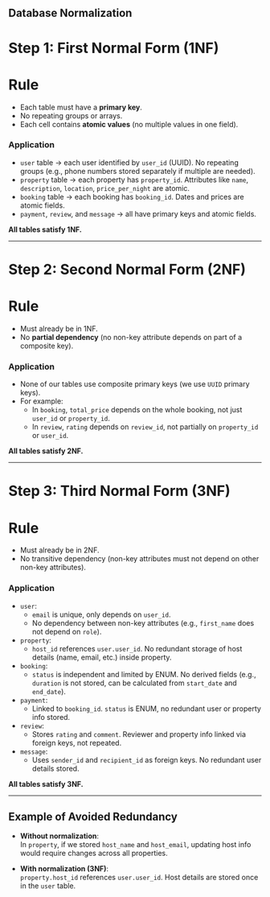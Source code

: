 ## Database Normalization 
# Step 1: First Normal Form (1NF)

# Rule

- Each table must have a **primary key**.
- No repeating groups or arrays.
- Each cell contains **atomic values** (no multiple values in one field).

### Application

- `user` table → each user identified by `user_id` (UUID). No repeating groups (e.g., phone numbers stored separately if multiple are needed).
- `property` table → each property has `property_id`. Attributes like `name`, `description`, `location`, `price_per_night` are atomic.
- `booking` table → each booking has `booking_id`. Dates and prices are atomic fields.
- `payment`, `review`, and `message` → all have primary keys and atomic fields.

**All tables satisfy 1NF.**

---

# Step 2: Second Normal Form (2NF)

# Rule

- Must already be in 1NF.
- No **partial dependency** (no non-key attribute depends on part of a composite key).

### Application

- None of our tables use composite primary keys (we use `UUID` primary keys).
- For example:
  - In `booking`, `total_price` depends on the whole booking, not just `user_id` or `property_id`.
  - In `review`, `rating` depends on `review_id`, not partially on `property_id` or `user_id`.

**All tables satisfy 2NF.**

---

# Step 3: Third Normal Form (3NF)

# Rule

- Must already be in 2NF.
- No transitive dependency (non-key attributes must not depend on other non-key attributes).

### Application

- `user`:
  - `email` is unique, only depends on `user_id`.
  - No dependency between non-key attributes (e.g., `first_name` does not depend on `role`).
- `property`:
  - `host_id` references `user.user_id`. No redundant storage of host details (name, email, etc.) inside property.
- `booking`:
  - `status` is independent and limited by ENUM. No derived fields (e.g., `duration` is not stored, can be calculated from `start_date` and `end_date`).
- `payment`:
  - Linked to `booking_id`. `status` is ENUM, no redundant user or property info stored.
- `review`:
  - Stores `rating` and `comment`. Reviewer and property info linked via foreign keys, not repeated.
- `message`:
  - Uses `sender_id` and `recipient_id` as foreign keys. No redundant user details stored.

**All tables satisfy 3NF.**

---

## Example of Avoided Redundancy

- **Without normalization**:  
  In `property`, if we stored `host_name` and `host_email`, updating host info would require changes across all properties.

- **With normalization (3NF)**:  
  `property.host_id` references `user.user_id`. Host details are stored once in the `user` table.